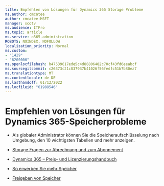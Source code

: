 ```yaml
---
title: Empfehlen von Lösungen für Dynamics 365 Storage Probleme
ms.author: cmcatee
author: cmcatee-MSFT
manager: scotv
ms.audience: ITPro
ms.topic: article
ms.service: o365-administration
ROBOTS: NOINDEX, NOFOLLOW
localization_priority: Normal
ms.custom:
- "1429"
- "6200006"
ms.openlocfilehash: b47539617ede5c4d86806482c70cf43fd6eeabcf
ms.sourcegitcommit: c26373c21c837937b41026f56fedfc51b7b80ea7
ms.translationtype: MT
ms.contentlocale: de-DE
ms.lasthandoff: 01/12/2022
ms.locfileid: "61988546"
---
```

# <a name="recommend-solutions-for-dynamics-365-storage-issues"></a>Empfehlen von Lösungen für Dynamics 365-Speicherprobleme

* Als globaler Administrator können Sie die Speicheraufschlüsselung nach Umgebung, den 10 wichtigsten Tabellen und mehr anzeigen.

* [Storage Fragen zur Abrechnung und zum Abonnement](https://docs.microsoft.com/dynamics365/customer-engagement/admin/contact-information-microsoft-dynamics-365-online-billing-support)

* [Dynamics 365 – Preis- und Lizenzierungshandbuch](https://dynamics.microsoft.com/pricing/)

* [So erwerben Sie mehr Speicher](https://docs.microsoft.com/dynamics365/customer-engagement/admin/manage-storage#add-storage-to-dynamics-365-online)

* [Freigeben von Speicher](https://docs.microsoft.com/dynamics365/customer-engagement/admin/free-storage-space)
